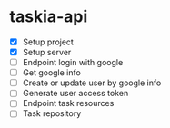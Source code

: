 # taskia-api

- [x] Setup project
- [x] Setup server
- [ ] Endpoint login with google
- [ ] Get google info
- [ ] Create or update user by google info
- [ ] Generate user access token
- [ ] Endpoint task resources
- [ ] Task repository
